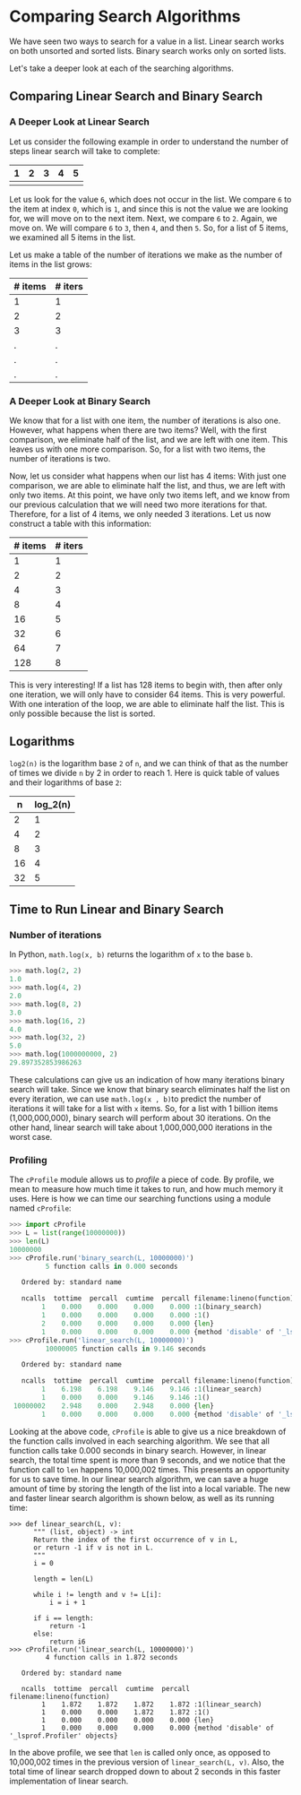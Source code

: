 # Comparing Search Algorithms

We have seen two ways to search for a value in a list. Linear search works on both unsorted and sorted lists. Binary search works only on sorted lists. 

Let's take a deeper look at each of the searching algorithms.

## Comparing Linear Search and Binary Search

### A Deeper Look at Linear Search

Let us consider the following example in order to understand the number of steps linear search will take to complete:

| 1    | 2    | 3    | 4    | 5    |
| ---- | ---- | ---- | ---- | ---- |
|      |      |      |      |      |

Let us look for the value `6`, which does not occur in the list. We compare `6` to the item at index `0`, which is `1`, and since this is not the value we are looking for, we will move on to the next item. Next, we compare `6` to `2`. Again, we move on. We will compare `6` to `3`, then `4`, and then `5`. So, for a list of 5 items, we examined all 5 items in the list. 

Let us make a table of the number of iterations we make as the number of items in the list grows:

| # items | # iters |
| ------- | ------- |
| 1       | 1       |
| 2       | 2       |
| 3       | 3       |
| .       | .       |
| .       | .       |
| .       | .       |

### A Deeper Look at Binary Search

We know that for a list with one item, the number of iterations is also one. However, what happens when there are two items? Well, with the first comparison, we eliminate half of the list, and we are left with one item. This leaves us with one more comparison. So, for a list with two items, the number of iterations is two.

Now, let us consider what happens when our list has 4 items: With just one comparison, we are able to eliminate half the list, and thus, we are left with only two items. At this point, we have only two items left, and we know from our previous calculation that we will need two more iterations for that. Therefore, for a list of 4 items, we only needed 3 iterations. Let us now construct a table with this information:

| # items | # iters |
| ------- | ------- |
| 1       | 1       |
| 2       | 2       |
| 4       | 3       |
| 8       | 4       |
| 16      | 5       |
| 32      | 6       |
| 64      | 7       |
| 128     | 8       |

This is very interesting! If a list has 128 items to begin with, then after only one iteration, we will only have to consider 64 items. This is very powerful. With one interation of the loop, we are able to eliminate half the list. This is only possible because the list is sorted.

## Logarithms

`log2(n)` is the logarithm base `2` of `n`, and we can think of that as the number of times we divide `n` by 2 in order to reach 1. Here is quick table of values and their logarithms of base `2`:

| n    | log_2(n) |
| ---- | -------- |
| 2    | 1        |
| 4    | 2        |
| 8    | 3        |
| 16   | 4        |
| 32   | 5        |

## Time to Run Linear and Binary Search

### Number of iterations

In Python, `math.log(x, b)` returns the logarithm of `x` to the base `b`.

```python
>>> math.log(2, 2)
1.0
>>> math.log(4, 2)
2.0
>>> math.log(8, 2)
3.0
>>> math.log(16, 2)
4.0
>>> math.log(32, 2)
5.0
>>> math.log(1000000000, 2)
29.897352853986263
```

These calculations can give us an indication of how many iterations binary search will take. Since we know that binary search eliminates half the list on every iteration, we can use `math.log(x , b)`to predict the number of iterations it will take for a list with `x` items. So, for a list with 1 billion items (1,000,000,000), binary search will perform about 30 iterations. On the other hand, linear search will take about 1,000,000,000 iterations in the worst case.

### Profiling

The `cProfile` module allows us to *profile* a piece of code. By profile, we mean to measure how much time it takes to run, and how much memory it uses. Here is how we can time our searching functions using a module named `cProfile`:

```python
>>> import cProfile
>>> L = list(range(10000000))
>>> len(L)
10000000
>>> cProfile.run('binary_search(L, 10000000)')
         5 function calls in 0.000 seconds

   Ordered by: standard name

   ncalls  tottime  percall  cumtime  percall filename:lineno(function)
        1    0.000    0.000    0.000    0.000 :1(binary_search)
        1    0.000    0.000    0.000    0.000 :1()
        2    0.000    0.000    0.000    0.000 {len}
        1    0.000    0.000    0.000    0.000 {method 'disable' of '_lsprof.Profiler' objects}
>>> cProfile.run('linear_search(L, 10000000)')
         10000005 function calls in 9.146 seconds

   Ordered by: standard name

   ncalls  tottime  percall  cumtime  percall filename:lineno(function)
        1    6.198    6.198    9.146    9.146 :1(linear_search)
        1    0.000    0.000    9.146    9.146 :1()
 10000002    2.948    0.000    2.948    0.000 {len}
        1    0.000    0.000    0.000    0.000 {method 'disable' of '_lsprof.Profiler' objects}
```

Looking at the above code, `cProfile` is able to give us a nice breakdown of the function calls involved in each searching algorithm. We see that all function calls take 0.000 seconds in binary search. However, in linear search, the total time spent is more than 9 seconds, and we notice that the function call to `len` happens 10,000,002 times. This presents an opportunity for us to save time. In our linear search algorithm, we can save a huge amount of time by storing the length of the list into a local variable. The new and faster linear search algorithm is shown below, as well as its running time:

```
>>> def linear_search(L, v):
      """ (list, object) -> int
      Return the index of the first occurrence of v in L,
      or return -1 if v is not in L.
      """
      i = 0

      length = len(L)

      while i != length and v != L[i]:
          i = i + 1

      if i == length:
          return -1
      else:
          return i6
>>> cProfile.run('linear_search(L, 10000000)')
         4 function calls in 1.872 seconds

   Ordered by: standard name

   ncalls  tottime  percall  cumtime  percall filename:lineno(function)
        1    1.872    1.872    1.872    1.872 :1(linear_search)
        1    0.000    0.000    1.872    1.872 :1()
        1    0.000    0.000    0.000    0.000 {len}
        1    0.000    0.000    0.000    0.000 {method 'disable' of '_lsprof.Profiler' objects}
```

In the above profile, we see that `len` is called only once, as opposed to 10,000,002 times in the previous version of `linear_search(L, v)`. Also, the total time of linear search dropped down to about 2 seconds in this faster implementation of linear search.